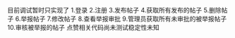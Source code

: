 目前调试暂时只实现了
1.登录
2.注册
3.发布帖子
4.获取所有发布的帖子
5.删除帖子
6.举报帖子
7.修改帖子
8.查看举报审批
9.管理员获取所有未审批的被举报帖子
10.审核被举报的帖子
点赞相关代码尚未测试稳定性未知
